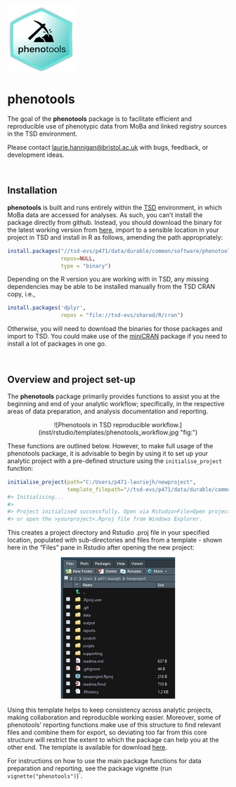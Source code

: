 
<!-- README.md is generated from README.Rmd. Please edit that file -->

![Phenotools.](inst/rstudio/templates/phenotools.png)

# phenotools

The goal of the **phenotools** package is to facilitate efficient and
reproducible use of phenotypic data from MoBa and linked registry
sources in the TSD environment.

Please contact <laurie.hannigan@bristol.ac.uk> with bugs, feedback, or
development ideas.

 

## Installation

**phenotools** is built and runs entirely within the
[TSD](https://www.uio.no/english/services/it/research/sensitive-data/)
environment, in which MoBa data are accessed for analyses. As such, you
can’t install the package directly from github. Instead, you should
download the binary for the latest working version from
[here](https://osf.io/6g8bj/files/), import to a sensible location in
your project in TSD and install in R as follows, amending the path
appropriately:

``` r
install.packages("//tsd-evs/p471/data/durable/common/software/phenotools_0.2.3.zip", 
                 repos=NULL,
                 type = "binary")
```

Depending on the R version you are working with in TSD, any missing
dependencies may be able to be installed manually from the TSD CRAN
copy, i.e.,

``` r
install.packages('dplyr',
                 repos = "file://tsd-evs/shared/R/cran")
```

Otherwise, you will need to download the binaries for those packages and
import to TSD. You could make use of the
[miniCRAN](https://cran.r-project.org/web/packages/miniCRAN/index.html)
package if you need to install a lot of packages in one go.

   

## Overview and project set-up

The **phenotools** package primarily provides functions to assist you at
the beginning and end of your analytic workflow; specifically, in the
respective areas of data preparation, and analysis documentation and
reporting.

<center>
![Phenotools in TSD reproducible
workflow.](inst/rstudio/templates/phenotools_workflow.jpg "fig:")
</center>

These functions are outlined below. However, to make full usage of the
phenotools package, it is advisable to begin by using it to set up your
analytic project with a pre-defined structure using the
`initialise_project` function:

``` r
initialise_project(path="C:/Users/p471-lauriejh/newproject",
                   template_filepath="//tsd-evs/p471/data/durable/common/new_project_template/.")
#> Initialising...
#> 
#> Project initialised successfully. Open via Rstudio>File>Open project...
#> or open the >yourproject<.Rproj file from Windows Explorer.
```

This creates a project directory and Rstudio .proj file in your
specified location, populated with sub-directories and files from a
template - shown here in the “Files” pane in Rstudio after opening the
new project:

<center>

![file structure screenshot](inst/rstudio/templates/newproj_filestr.png)

</center>

Using this template helps to keep consistency across analytic projects,
making collaboration and reproducible working easier. Moreover, some of
phenotools’ reporting functions make use of this structure to find
relevant files and combine them for export, so deviating too far from
this core structure will restrict the extent to which the package can
help you at the other end. The template is available for download
[here](https://osf.io/6g8bj/files/).

For instructions on how to use the main package functions for data
preparation and reporting, see the package vignette (run
`vignette("phenotools")`)\`.
